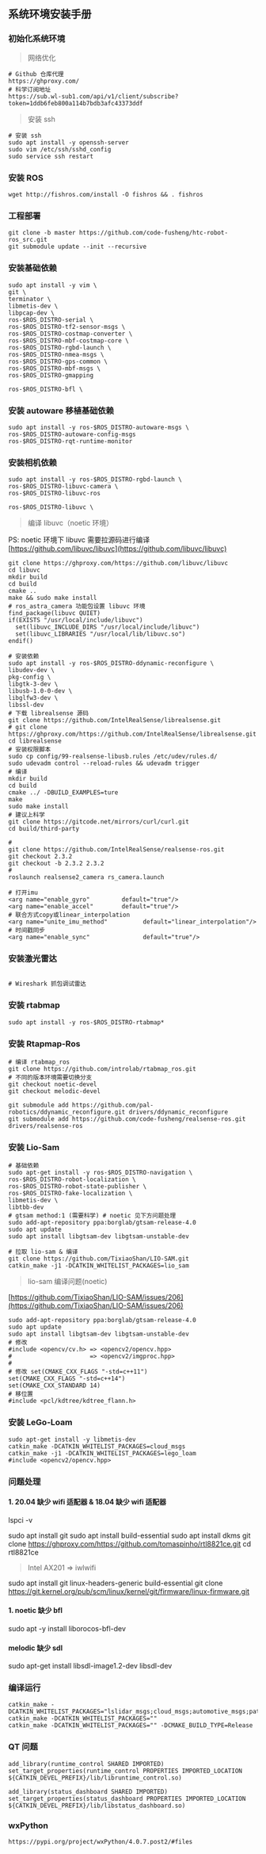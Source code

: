 ## 系统环境安装手册

### 初始化系统环境

> 网络优化

```
# Github 仓库代理
https://ghproxy.com/
# 科学订阅地址
https://sub.wl-sub1.com/api/v1/client/subscribe?token=1ddb6feb800a114b7bdb3afc43373ddf
```

> 安装 ssh

```shell
# 安装 ssh
sudo apt install -y openssh-server
sudo vim /etc/ssh/sshd_config
sudo service ssh restart
```

### 安装 ROS

```shell
wget http://fishros.com/install -O fishros && . fishros
```

### 工程部署

```shell
git clone -b master https://github.com/code-fusheng/htc-robot-ros_src.git
git submodule update --init --recursive
```

### 安装基础依赖

```shell
sudo apt install -y vim \
git \
terminator \
libmetis-dev \
libpcap-dev \
ros-$ROS_DISTRO-serial \
ros-$ROS_DISTRO-tf2-sensor-msgs \
ros-$ROS_DISTRO-costmap-converter \
ros-$ROS_DISTRO-mbf-costmap-core \
ros-$ROS_DISTRO-rgbd-launch \
ros-$ROS_DISTRO-nmea-msgs \
ros-$ROS_DISTRO-gps-common \
ros-$ROS_DISTRO-mbf-msgs \
ros-$ROS_DISTRO-gmapping

ros-$ROS_DISTRO-bfl \

```

### 安装 autoware 移植基础依赖

```shell
sudo apt install -y ros-$ROS_DISTRO-autoware-msgs \
ros-$ROS_DISTRO-autoware-config-msgs
ros-$ROS_DISTRO-rqt-runtime-monitor

```

### 安装相机依赖

```shell
sudo apt install -y ros-$ROS_DISTRO-rgbd-launch \
ros-$ROS_DISTRO-libuvc-camera \
ros-$ROS_DISTRO-libuvc-ros

ros-$ROS_DISTRO-libuvc \
```

> 编译 libuvc（noetic 环境）

PS: noetic 环境下 libuvc 需要拉源码进行编译 [https://github.com/libuvc/libuvc](https://github.com/libuvc/libuvc)

```shell
git clone https://ghproxy.com/https://github.com/libuvc/libuvc
cd libuvc
mkdir build
cd build
cmake ..
make && sudo make install
# ros_astra_camera 功能包设置 libuvc 环境
find_package(libuvc QUIET)
if(EXISTS "/usr/local/include/libuvc")
  set(libuvc_INCLUDE_DIRS "/usr/local/include/libuvc")
  set(libuvc_LIBRARIES "/usr/local/lib/libuvc.so")
endif()
```

```shell
# 安装依赖
sudo apt install -y ros-$ROS_DISTRO-ddynamic-reconfigure \
libudev-dev \
pkg-config \
libgtk-3-dev \
libusb-1.0-0-dev \
libglfw3-dev \
libssl-dev
# 下载 librealsense 源码
git clone https://github.com/IntelRealSense/librealsense.git
# git clone https://ghproxy.com/https://github.com/IntelRealSense/librealsense.git
cd librealsense
# 安装权限脚本
sudo cp config/99-realsense-libusb.rules /etc/udev/rules.d/
sudo udevadm control --reload-rules && udevadm trigger
# 编译
mkdir build
cd build
cmake ../ -DBUILD_EXAMPLES=ture
make
sudo make install
# 建议上科学
git clone https://gitcode.net/mirrors/curl/curl.git
cd build/third-party

#
git clone https://github.com/IntelRealSense/realsense-ros.git
git checkout 2.3.2
git checkout -b 2.3.2 2.3.2
#
roslaunch realsense2_camera rs_camera.launch
```

```shell
# 打开imu
<arg name="enable_gyro"         default="true"/>
<arg name="enable_accel"        default="true"/>
# 联合方式copy或linear_interpolation
<arg name="unite_imu_method"          default="linear_interpolation"/>
# 时间戳同步
<arg name="enable_sync"               default="true"/>
```

### 安装激光雷达

```shell

```

```shell
# Wireshark 抓包调试雷达
```

### 安装 rtabmap

```shell
sudo apt install -y ros-$ROS_DISTRO-rtabmap*
```

### 安装 Rtapmap-Ros

```shell
# 编译 rtabmap_ros
git clone https://github.com/introlab/rtabmap_ros.git
# 不同的版本环境需要切换分支
git checkout noetic-devel
git checkout melodic-devel
```

```
git submodule add https://github.com/pal-robotics/ddynamic_reconfigure.git drivers/ddynamic_reconfigure
git submodule add https://github.com/code-fusheng/realsense-ros.git drivers/realsense-ros
```

### 安装 Lio-Sam

```shell
# 基础依赖
sudo apt-get install -y ros-$ROS_DISTRO-navigation \
ros-$ROS_DISTRO-robot-localization \
ros-$ROS_DISTRO-robot-state-publisher \
ros-$ROS_DISTRO-fake-localization \
libmetis-dev \
libtbb-dev
# gtsam method:1 (需要科学) # noetic 见下方问题处理
sudo add-apt-repository ppa:borglab/gtsam-release-4.0
sudo apt update
sudo apt install libgtsam-dev libgtsam-unstable-dev

# 拉取 lio-sam & 编译
git clone https://github.com/TixiaoShan/LIO-SAM.git
catkin_make -j1 -DCATKIN_WHITELIST_PACKAGES=lio_sam
```

> lio-sam 编译问题(noetic)

[https://github.com/TixiaoShan/LIO-SAM/issues/206](https://github.com/TixiaoShan/LIO-SAM/issues/206)

```shell
sudo add-apt-repository ppa:borglab/gtsam-release-4.0
sudo apt update
sudo apt install libgtsam-dev libgtsam-unstable-dev
# 修改
#include <opencv/cv.h> => <opencv2/opencv.hpp>
#                      => <opencv2/imgproc.hpp>
#
# 修改 set(CMAKE_CXX_FLAGS "-std=c++11")
set(CMAKE_CXX_FLAGS "-std=c++14")
set(CMAKE_CXX_STANDARD 14)
# 移位置
#include <pcl/kdtree/kdtree_flann.h>
```

### 安装 LeGo-Loam

```shell
sudo apt-get install -y libmetis-dev
catkin_make -DCATKIN_WHITELIST_PACKAGES=cloud_msgs
catkin_make -j1 -DCATKIN_WHITELIST_PACKAGES=lego_loam
#include <opencv2/opencv.hpp>
```

### 问题处理

#### 1. 20.04 缺少 wifi 适配器 & 18.04 缺少 wifi 适配器

lspci -v

sudo apt install git
sudo apt install build-essential
sudo apt install dkms
git clone https://ghproxy.com/https://github.com/tomaspinho/rtl8821ce.git
cd rtl8821ce

> Intel AX201 => iwlwifi

sudo apt install git linux-headers-generic build-essential
git clone https://git.kernel.org/pub/scm/linux/kernel/git/firmware/linux-firmware.git

#### 1. noetic 缺少 bfl

sudo apt -y install liborocos-bfl-dev

#### melodic 缺少 sdl

sudo apt-get install libsdl-image1.2-dev libsdl-dev

### 编译运行

```shell
catkin_make -DCATKIN_WHITELIST_PACKAGES="lslidar_msgs;cloud_msgs;automotive_msgs;path_msgs;smartcar_msgs;lb_cloud_msgs;rtk_cloud_msgs"
catkin_make -DCATKIN_WHITELIST_PACKAGES=""
catkin_make -DCATKIN_WHITELIST_PACKAGES="" -DCMAKE_BUILD_TYPE=Release
```

### QT 问题

```
add_library(runtime_control SHARED IMPORTED)
set_target_properties(runtime_control PROPERTIES IMPORTED_LOCATION ${CATKIN_DEVEL_PREFIX}/lib/libruntime_control.so)

add_library(status_dashboard SHARED IMPORTED)
set_target_properties(status_dashboard PROPERTIES IMPORTED_LOCATION ${CATKIN_DEVEL_PREFIX}/lib/libstatus_dashboard.so)
```

### wxPython

```
https://pypi.org/project/wxPython/4.0.7.post2/#files
```

